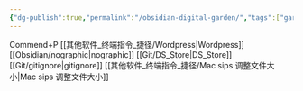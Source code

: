 ```yaml
---
{"dg-publish":true,"permalink":"/obsidian-digital-garden/","tags":["garden","gardenEntry"],"created":"2025-02-28T15:55:00.215+08:00","updated":"2025-03-17T20:34:19.275+08:00"}
---
```


Commend+P
[[其他软件_终端指令_捷径/Wordpress\|Wordpress]]
[[Obsidian/nographic\|nographic]]
[[Git/DS_Store\|DS_Store]]
[[Git/gitignore\|gitignore]]
[[其他软件_终端指令_捷径/Mac sips 调整文件大小\|Mac sips 调整文件大小]]
